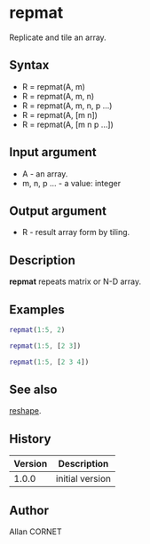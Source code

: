

# repmat

Replicate and tile an array.

## Syntax

- R = repmat(A, m)
- R = repmat(A, m, n)
- R = repmat(A, m, n, p …)
- R = repmat(A, [m n])
- R = repmat(A, [m n p …])

## Input argument

 - A - an array.
 - m, n, p … - a value: integer

## Output argument

 - R - result array form by tiling.

## Description

<b>repmat</b> repeats matrix or N-D array.

## Examples

```matlab
repmat(1:5, 2)
```
```matlab
repmat(1:5, [2 3])
```
```matlab
repmat(1:5, [2 3 4])
```

## See also

[reshape](reshape.md).
## History

|Version|Description|
|------|------|
|1.0.0|initial version|


## Author

Allan CORNET



